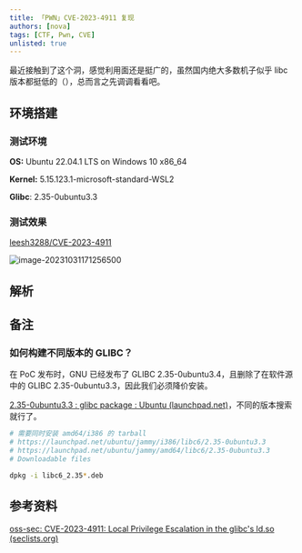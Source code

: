 ```yaml
---
title: 「PWN」CVE-2023-4911 复现
authors: [nova]
tags: [CTF, Pwn, CVE]
unlisted: true
---
```


最近接触到了这个洞，感觉利用面还是挺广的，虽然国内绝大多数机子似乎 libc 版本都挺低的（），总而言之先调调看看吧。

## 环境搭建

### 测试环境

**OS:** Ubuntu 22.04.1 LTS on Windows 10 x86_64

**Kernel:** 5.15.123.1-microsoft-standard-WSL2

**Glibc**: 2.35-0ubuntu3.3

### 测试效果

[leesh3288/CVE-2023-4911](https://github.com/leesh3288/CVE-2023-4911/)

![image-20231031171256500](https://cdn.ova.moe/img/image-20231031171256500.png)

## 解析





## 备注

### 如何构建不同版本的 GLIBC？

在 PoC 发布时，GNU 已经发布了 GLIBC 2.35-0ubuntu3.4，且删除了在软件源中的 GLIBC 2.35-0ubuntu3.3，因此我们必须降价安装。

[2.35-0ubuntu3.3 : glibc package : Ubuntu (launchpad.net)](https://launchpad.net/ubuntu/+source/glibc/2.35-0ubuntu3.3)，不同的版本搜索就行了。

```sh
# 需要同时安装 amd64/i386 的 tarball
# https://launchpad.net/ubuntu/jammy/i386/libc6/2.35-0ubuntu3.3
# https://launchpad.net/ubuntu/jammy/amd64/libc6/2.35-0ubuntu3.3
# Downloadable files

dpkg -i libc6_2.35*.deb
```

## 参考资料

[oss-sec: CVE-2023-4911: Local Privilege Escalation in the glibc's ld.so (seclists.org)](https://seclists.org/oss-sec/2023/q4/18)

